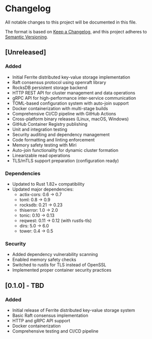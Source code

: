 # Changelog

All notable changes to this project will be documented in this file.

The format is based on [Keep a Changelog](https://keepachangelog.com/en/1.0.0/),
and this project adheres to [Semantic Versioning](https://semver.org/spec/v2.0.0.html).

## [Unreleased]

### Added
- Initial Ferrite distributed key-value storage implementation
- Raft consensus protocol using openraft library
- RocksDB persistent storage backend
- HTTP REST API for cluster management and data operations
- gRPC API for high-performance inter-service communication
- TOML-based configuration system with auto-join support
- Docker containerization with multi-stage builds
- Comprehensive CI/CD pipeline with GitHub Actions
- Cross-platform binary releases (Linux, macOS, Windows)
- GitHub Container Registry publishing
- Unit and integration testing
- Security auditing and dependency management
- Code formatting and linting enforcement
- Memory safety testing with Miri
- Auto-join functionality for dynamic cluster formation
- Linearizable read operations
- TLS/mTLS support preparation (configuration ready)

### Dependencies
- Updated to Rust 1.82+ compatibility
- Updated major dependencies:
  - actix-cors: 0.6 → 0.7
  - toml: 0.8 → 0.9
  - rocksdb: 0.21 → 0.23
  - thiserror: 1.0 → 2.0
  - tonic: 0.10 → 0.13
  - reqwest: 0.11 → 0.12 (with rustls-tls)
  - dirs: 5.0 → 6.0
  - tower: 0.4 → 0.5

### Security
- Added dependency vulnerability scanning
- Enabled memory safety checks
- Switched to rustls for TLS instead of OpenSSL
- Implemented proper container security practices

## [0.1.0] - TBD

### Added
- Initial release of Ferrite distributed key-value storage system
- Basic Raft consensus implementation
- HTTP and gRPC API support
- Docker containerization
- Comprehensive testing and CI/CD pipeline 